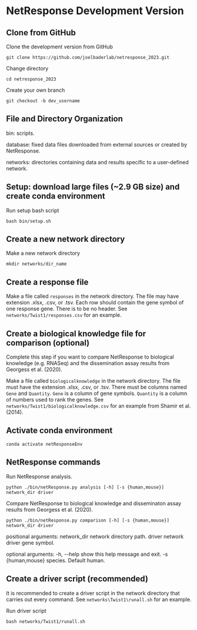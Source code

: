 # NetResponse Development Version

## Clone from GitHub

Clone the development version from GitHub

```shell
git clone https://github.com/joelbaderlab/netresponse_2023.git
```

Change directory

```shell
cd netresponse_2023
```

Create your own branch

```
git checkout -b dev_username
```

## File and Directory Organization

bin: scripts.

database: fixed data files downloaded from external sources or created by NetResponse.

networks: directories containing data and results specific to a user-defined network.

## Setup: download large files (~2.9 GB size) and create conda environment

Run setup bash script
```shell
bash bin/setup.sh
```

## Create a new network directory

Make a new network directory

```shell
mkdir networks/dir_name 
```

## Create a response file

Make a file called `responses` in the network directory. The file may have extension .xlsx, .csv, or .tsv. Each row should contain the gene symbol of one response gene. There is to be no header. See `networks/Twist1/responses.csv` for an example.  

## Create a biological knowledge file for comparison (optional)

Complete this step if you want to compare NetResponse to biological knowledge (e.g. RNASeq) and the dissemination assay results from Georgess et al. (2020). 

Make a file called `biologicalknowledge` in the network directory. The file must have the extension .xlsx, .csv, or .tsv. There must be columns named `Gene` and `Quantity`. `Gene` is a column of gene symbols. `Quantity` is a column of numbers used to rank the genes. See `networks/Twist1/biologicalknowledge.csv` for an example from Shamir et al. (2014).

## Activate conda environment

```shell
conda activate netResponseEnv
```

## NetResponse commands

Run NetResponse analysis.

```shell
python ./bin/netResponse.py analysis [-h] [-s {human,mouse}] network_dir driver
```

Compare NetResponse to biological knowledge and disseminaton assay results from Georgess et al. (2020).

```shell
python ./bin/netResponse.py comparison [-h] [-s {human,mouse}] network_dir driver
```

positional arguments:
network_dir	network directory path.
driver	network driver gene symbol.

optional arguments:
-h, --help	show this help message and exit.
-s {human,mouse}    species. Default human.

## Create a driver script (recommended)

It is recommended to create a driver script in the network directory that carries out every command. See `networks\Twist1\runall.sh` for an example.

Run driver script
```shell
bash networks/Twist1/runall.sh
```
